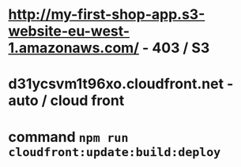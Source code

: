 # http://my-first-shop-app.s3-website-eu-west-1.amazonaws.com/ - 403  / S3 
# d31ycsvm1t96xo.cloudfront.net - auto / cloud front 

# command `npm run cloudfront:update:build:deploy`